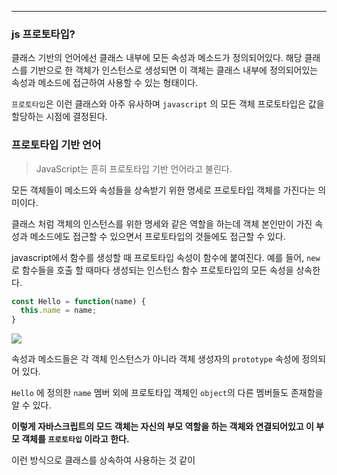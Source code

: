 
---

### js 프로토타입?

클래스 기반의 언어에선 클래스 내부에 모든 속성과 메소드가 정의되어있다. 해당 클래스를 기반으로 한 객체가 인스턴스로 생성되면 이 객체는 클래스 내부에 정의되어있는 속성과 메소드에 접근하여 사용할 수 있는 형태이다.

`프로토타입`은 이런 클래스와 아주 유사하며 `javascript` 의 모든 객체 프로토타입은 값을 할당하는 시점에 결정된다. 

### 프로토타입 기반 언어

>
>   JavaScript는 흔히 프로토타입 기반 언어라고 불린다.
>

모든 객체들이 메소드와 속성들을 상속받기 위한 명세로 프로토타입 객체를 가진다는 의미이다.

클래스 처럼 객체의 인스턴스를 위한 명세와 같은 역할을 하는데 객체 본인만이 가진 속성과 메소드에도 접근할 수 있으면서 프로토타입의 것들에도 접근할 수 있다.

javascript에서 함수를 생성할 때 프로토타입 속성이 함수에 붙여진다.
예를 들어, `new`로 함수들을 호출 할 때마다 생성되는 인스턴스 함수 프로토타입의 모든 속성을 상속한다.

```javascript
const Hello = function(name) {
  this.name = name;
}
```

![](https://i.imgur.com/4Vmvwvv.png)

속성과 메소드들은 각 객체 인스턴스가 아니라 객체 생성자의 `prototype` 속성에 정의되어 있다.

`Hello` 에 정의한 `name` 멤버 외에 프로토타입 객체인 `object`의 다른 멤버들도 존재함을 알 수 있다.

**이렇게 자바스크립트의 모드 객체는 자신의 부모 역할을 하는 객체와 연결되어있고 이 부모 객체를 `프로토타입` 이라고 한다.**

이런 방식으로 클래스를 상속하여 사용하는 것 같이 